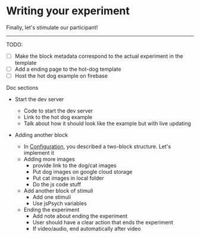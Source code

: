 # Writing your experiment

Finally, let's stimulate our participant!

---

TODO:
- [ ] Make the block metadata correspond to the actual experiment in the template
- [ ] Add a ending page to the hot-dog template
- [ ] Host the hot dog example on firebase

Doc sections
- Start the dev server
    - Code to start the dev server
    - Link to the hot dog example
    - Talk about how it should look like the example but with live updating

- Adding another block
    - In [Configuration](configuration.md), you described a two-block structure. Let's implement it
    - Adding more images
        - provide link to the dog/cat images
        - Put dog images on google cloud storage
        - Put cat images in local folder
        - Do the js code stuff
    - Add another block of stimuli
        - Add one stimuli
        - Use jsPsych variables
    - Ending the experiment
        - Add note about ending the experiment
        - User should have a clear action that ends the experiment
        - If video/audio, end automatically after video